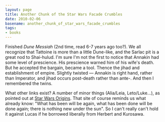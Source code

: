 ```yaml
---
layout: page
title: Another Chunk of the Star Wars Facade Crumbles
date: 2010-02-06
basename: another_chunk_of_star_wars_facade_crumbles
tags:
- books
---
```


Finished _Dune Messiah_ (2nd time, read 6-7 years ago too?). We all recognize
that Tattoine is more than a little Dune-like, and the Sarlac pit is a great nod
to Shai-hulud. I'm sure I'm not the first to notice that Annakin had some level
of prescience. His prescience warned him of his wife's death. But he accepted the
bargain, became a tool. Thence the jihad and establishment of empire. Slightly
twisted &mdash; Annakin is right hand, rather than Imperator, and jihad occurs
post-death rather than ante-. And then I remembered the twins.

<!--more-->

What other links exist? A number of minor things (Alia/Leia, Leto/Luke...), as
pointed out at [Star Wars Origins](http://www.moongadget.com/origins/dune.html).
That site of course reminds us what already know: "What has been will be again,
what has been done will be done again; there is nothing new under the sun". So I
can't really can't hold it against Lucas if he borrowed liberally from Herbert
and Kurosawa.
